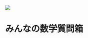 <img src="https://img.shields.io/badge/-TypeScript-007ACC.svg?logo=typescript&style=flat">

# みんなの数学質問箱
